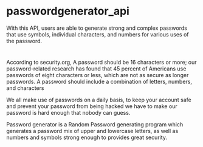 # passwordgenerator_api
With this API, users are able to generate strong and complex passwords that use symbols, individual characters, and numbers for various uses of the password.

#
According to security.org, A password should be 16 characters or more; our password-related research has found that 45 percent of Americans use passwords of eight characters or less, which are not as secure as longer passwords. A password should include a combination of letters, numbers, and characters

We all make use of passwords on a daily basis, to keep your account safe and prevent your password from being hacked we have to make our password is hard enough that nobody can guess.

Password generator is a Random Password generating program which generates a password mix of upper and lowercase letters, as well as numbers and symbols strong enough to provides great security.
